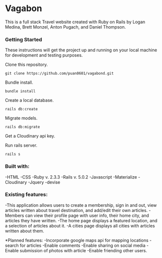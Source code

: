 # Vagabon

This is a full stack Travel website created with Ruby on Rails by Logan Medina, Brett Monzel, Anton Pugach, and Daniel Thompson.   

### Getting Started

These instructions will get the project up and running on your local machine for development and testing purposes.

Clone this repository.

```
git clone https://github.com/puan0601/vagabond.git
```

Bundle install.

```
bundle install
```

Create a local database.

```
rails db:create
```

Migrate models.

```
rails db:migrate
```
Get a Cloudinary api key. 

Run rails server.

```
rails s
``` 

### Built with:

-HTML
-CSS
-Ruby v. 2.3.3
-Rails v. 5.0.2
-Javascript
-Materialize
-Cloudinary
-Jquery
-devise



### Existing features:
-This application allows users to create a membership, sign in and out, view articles written about travel destination, and add/edit their own articles.
-Members can view their profile page with user info, their home city, and articles they have written.
-The home page displays a featured location, and a selection of articles about it.
-A cities page displays all cities with articles written about them.


*Planned features:
-Incorporate google maps api for mapping locations
-search for articles
-Enable comments 
-Enable sharing on social media
-Enable submission of photos with article
-Enable friending other users.


